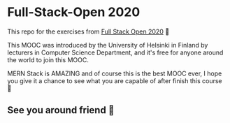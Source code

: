 # Full-Stack-Open 2020

This repo for the exercises from [Full Stack Open 2020]("https://fullstackopen.com/en") 💖

This MOOC was introduced by the University of Helsinki in Finland by lecturers in Computer Science Department, and it's free for anyone around the world to join this MOOC.

MERN Stack is AMAZING and of course this is the best MOOC ever, I hope you give it a chance to see what you are capable of after finish this course 💖

## See you around friend 🥰